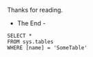 Thanks for reading. 

 - The End - 

 ```tsql
 SELECT *
 FROM sys.tables
 WHERE [name] = 'SomeTable'
 ```
